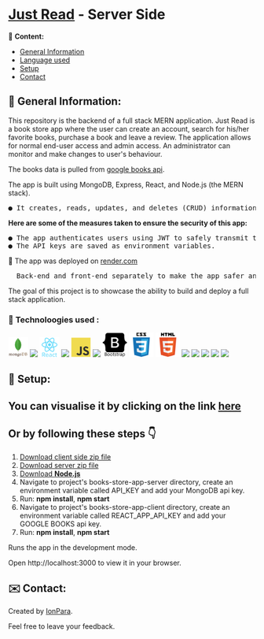# [Just Read]( https://just-read.onrender.com/) - Server Side

📃 **Content:**
- [General Information ](#General-Information)
- [Language used](#languages)
- [Setup](#setup)
- [Contact](#contact)

 ## 📑 General Information:
This repository is the backend of a full stack MERN application.
Just Read is a book store app where the user can create an account, search for his/her favorite books, purchase a book and leave a review.
The application allows for normal end-user access and admin access. An administrator can monitor and make changes to user's behaviour.

The books data is pulled from [google books api](https://developers.google.com/books).


The app is built using MongoDB, Express, React, and Node.js (the MERN stack).<br>
<pre>● It creates, reads, updates, and deletes (CRUD) information from MongoDB.</pre>

<b>Here are some of the measures taken to ensure the security of this app:</b> <br>
<pre>● The app authenticates users using JWT to safely transmit the information between client and server.
● The API keys are saved as environment variables.</pre> 

:floppy_disk: The app was deployed on [render.com](https://render.com/)
 <pre>  Back-end and front-end separately to make the app safer and easier to debug.</pre>

The goal of this project is to showcase the ability to build and deploy a full stack application. 

### 🔣 <a id="languages">Technoloogies used </a>:

<p align="left">
<img src="https://raw.githubusercontent.com/devicons/devicon/master/icons/mongodb/mongodb-original-wordmark.svg" alt="mongodb" width="40" height="40"/>
<img src="https://skillicons.dev/icons?i=express&theme=light"/>
<img src="https://raw.githubusercontent.com/devicons/devicon/master/icons/react/react-original-wordmark.svg" alt="react" width="40" height="40"/>
<img src="https://skillicons.dev/icons?i=nodejs&theme=light"/>
<img src="https://raw.githubusercontent.com/devicons/devicon/master/icons/javascript/javascript-original.svg" alt="javascript" width="40" height="40"/>
<img src="https://skillicons.dev/icons?i=redux&theme=light"/>
<img src="https://raw.githubusercontent.com/devicons/devicon/master/icons/bootstrap/bootstrap-plain-wordmark.svg" alt="bootstrap" width="50" height="50"/>
<img src="https://raw.githubusercontent.com/devicons/devicon/master/icons/css3/css3-original-wordmark.svg" alt="css3" width="50" height="50"/> 
<img src="https://raw.githubusercontent.com/devicons/devicon/master/icons/html5/html5-original-wordmark.svg" alt="html5" width="50" height="50"/>
<img src="https://skillicons.dev/icons?i=tailwind&theme=light"/>
<img src="https://skillicons.dev/icons?i=vscode&theme=light"/>
<img src="https://img.icons8.com/color/48/null/java-web-token.png"/>
<img src="https://skillicons.dev/icons?i=git&theme=light"/>
<img src="https://skillicons.dev/icons?i=github&theme=light"/>
</p>


## 📘 <a id="setup">Setup</a>:

## You can visualise it by clicking on the link [here](https://just-read.onrender.com/)

## Or by following these steps :point_down:

1. [Download client side zip file](https://github.com/IonPara/books-store-app-client/archive/refs/heads/main.zip)
2. [Download server zip file](https://github.com/IonPara/books-store-app-server/archive/refs/heads/main.zip)
3. [Download **Node.js**](https://nodejs.org/dist/v18.13.0/node-v18.13.0-x64.msi)
4. Navigate to project's books-store-app-server directory, create an environment variable called API_KEY and add your MongoDB api key.
5. Run: **npm install**, **npm start**
6. Navigate to project's books-store-app-client directory, create an environment variable called REACT_APP_API_KEY and add your GOOGLE BOOKS api key.
7. Run: **npm install**, **npm start**


Runs the app in the development mode.

Open http://localhost:3000 to view it in your browser.


## ✉️ <a id="contact">Contact</a>:

Created by [IonPara](https://github.com/IonPara).

Feel free to leave your feedback.


